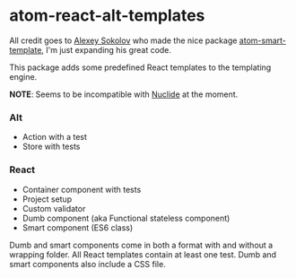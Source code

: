 # atom-react-alt-templates

All credit goes to [Alexey Sokolov](https://github.com/AlexeySokolov) who made the nice package [atom-smart-template](https://github.com/AlexeySokolov/atom-smart-template), I'm just expanding his great code.

This package adds some predefined React templates to the templating engine.

**NOTE**: Seems to be incompatible with [Nuclide](http://nuclide.io/) at the moment.

### Alt
* Action with a test
* Store with tests

### React
* Container component with tests
* Project setup
* Custom validator
* Dumb component (aka Functional stateless component)
* Smart component (ES6 class)

Dumb and smart components come in both a format with and without a wrapping folder. All React templates contain at least one test. Dumb and smart components also include a CSS file.
